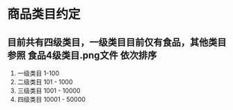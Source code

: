 # 商品类目约定

## 目前共有四级类目，一级类目目前仅有食品，其他类目参照 食品4级类目.png文件 依次排序

1. 一级类目 1-100
2. 二级类目 101 - 1000
3. 三级类目 1001 - 10000
4. 四级类目 10001 - 50000
